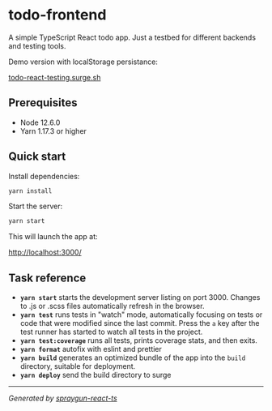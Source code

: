 # todo-frontend

A simple TypeScript React todo app. Just a testbed for different backends and testing tools.

Demo version with localStorage persistance:

[todo-react-testing.surge.sh](https://todo-react-testing.surge.sh/)

## Prerequisites

- Node 12.6.0
- Yarn 1.17.3 or higher

## Quick start

Install dependencies:

```bash
yarn install
```

Start the server:

```bash
yarn start
```

This will launch the app at:

<http://localhost:3000/>

## Task reference

- **`yarn start`** starts the development server listing on port 3000. Changes to .js or .scss files automatically refresh in the browser.
- **`yarn test`** runs tests in "watch" mode, automatically focusing on tests or code that were modified since the last commit. Press the `a` key after the test runner has started to watch all tests in the project.
- **`yarn test:coverage`** runs all tests, prints coverage stats, and then exits.
- **`yarn format`** autofix with eslint and prettier
- **`yarn build`** generates an optimized bundle of the app into the `build` directory, suitable for deployment.
- **`yarn deploy`** send the build directory to surge

---

_Generated by [spraygun-react-ts](https://github.com/carbonfive/spraygun-react-ts)_
